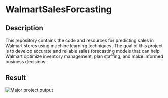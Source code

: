 # WalmartSalesForcasting

## Description
This repository contains the code and resources for predicting sales in Walmart stores using machine learning techniques. The goal of this project is to develop accurate and reliable sales forecasting models that can help Walmart optimize inventory management, plan staffing, and make informed business decisions.

## Result
![Major project output](https://github.com/Premrufus/WalmartSalesForcasting/assets/94305411/b7ecaff6-6980-47f7-88dd-9c01afb359ca)

